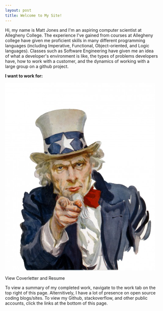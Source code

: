 ```yaml
---
layout: post
title: Welcome to My Site!
---
```


Hi, my name is Matt Jones and I'm an aspiring computer scientist at Allegheny College. The experience I've gained from courses at Allegheny college have given me proficient skills in many different programming languages (including Imperative, Functional, Object-oriented, and Logic languages). Classes such as Software Engineering have given me an idea of what a developer's environment is like, the types of problems developers have, how to work with a customer, and the dynamics of working with a large group on a github project.

**I want to work for:**

![](you.png)


View Coverletter and Resume

To view a summary of my completed work, navigate to the work tab on the top right of this page. Alternitively, I have a lot of presence on open source coding blogs/sites. To view my Github, stackoverflow, and other public accounts, click the links at the bottom of this page.
